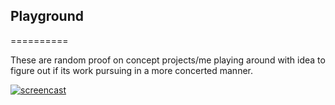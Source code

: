## Playground
==========

These are random proof on concept projects/me playing around with idea to figure out if its work pursuing in a more concerted manner.

[![screencast](http://img.skitch.com/20120410-gyiprdiy8jyhwwp3pd4gafk3tu.png)](http://vimeo.com/63586978)


